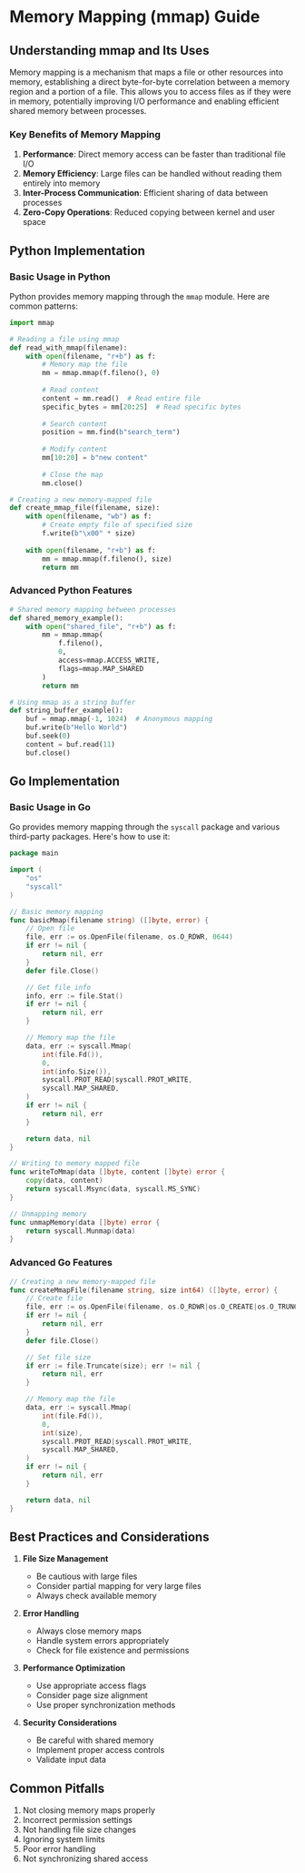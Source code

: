 # Memory Mapping (mmap) Guide
## Understanding mmap and Its Uses

Memory mapping is a mechanism that maps a file or other resources into memory, establishing a direct byte-for-byte correlation between a memory region and a portion of a file. This allows you to access files as if they were in memory, potentially improving I/O performance and enabling efficient shared memory between processes.

### Key Benefits of Memory Mapping

1. **Performance**: Direct memory access can be faster than traditional file I/O
2. **Memory Efficiency**: Large files can be handled without reading them entirely into memory
3. **Inter-Process Communication**: Efficient sharing of data between processes
4. **Zero-Copy Operations**: Reduced copying between kernel and user space

## Python Implementation

### Basic Usage in Python

Python provides memory mapping through the `mmap` module. Here are common patterns:

```python
import mmap

# Reading a file using mmap
def read_with_mmap(filename):
    with open(filename, "r+b") as f:
        # Memory map the file
        mm = mmap.mmap(f.fileno(), 0)
        
        # Read content
        content = mm.read()  # Read entire file
        specific_bytes = mm[20:25]  # Read specific bytes
        
        # Search content
        position = mm.find(b"search_term")
        
        # Modify content
        mm[10:20] = b"new content"
        
        # Close the map
        mm.close()

# Creating a new memory-mapped file
def create_mmap_file(filename, size):
    with open(filename, "wb") as f:
        # Create empty file of specified size
        f.write(b"\x00" * size)
    
    with open(filename, "r+b") as f:
        mm = mmap.mmap(f.fileno(), size)
        return mm
```

### Advanced Python Features

```python
# Shared memory mapping between processes
def shared_memory_example():
    with open("shared_file", "r+b") as f:
        mm = mmap.mmap(
            f.fileno(),
            0,
            access=mmap.ACCESS_WRITE,
            flags=mmap.MAP_SHARED
        )
        return mm

# Using mmap as a string buffer
def string_buffer_example():
    buf = mmap.mmap(-1, 1024)  # Anonymous mapping
    buf.write(b"Hello World")
    buf.seek(0)
    content = buf.read(11)
    buf.close()
```

## Go Implementation

### Basic Usage in Go

Go provides memory mapping through the `syscall` package and various third-party packages. Here's how to use it:

```go
package main

import (
    "os"
    "syscall"
)

// Basic memory mapping
func basicMmap(filename string) ([]byte, error) {
    // Open file
    file, err := os.OpenFile(filename, os.O_RDWR, 0644)
    if err != nil {
        return nil, err
    }
    defer file.Close()

    // Get file info
    info, err := file.Stat()
    if err != nil {
        return nil, err
    }

    // Memory map the file
    data, err := syscall.Mmap(
        int(file.Fd()),
        0,
        int(info.Size()),
        syscall.PROT_READ|syscall.PROT_WRITE,
        syscall.MAP_SHARED,
    )
    if err != nil {
        return nil, err
    }

    return data, nil
}

// Writing to memory mapped file
func writeToMmap(data []byte, content []byte) error {
    copy(data, content)
    return syscall.Msync(data, syscall.MS_SYNC)
}

// Unmapping memory
func unmapMemory(data []byte) error {
    return syscall.Munmap(data)
}
```

### Advanced Go Features

```go
// Creating a new memory-mapped file
func createMmapFile(filename string, size int64) ([]byte, error) {
    // Create file
    file, err := os.OpenFile(filename, os.O_RDWR|os.O_CREATE|os.O_TRUNC, 0644)
    if err != nil {
        return nil, err
    }
    defer file.Close()

    // Set file size
    if err := file.Truncate(size); err != nil {
        return nil, err
    }

    // Memory map the file
    data, err := syscall.Mmap(
        int(file.Fd()),
        0,
        int(size),
        syscall.PROT_READ|syscall.PROT_WRITE,
        syscall.MAP_SHARED,
    )
    if err != nil {
        return nil, err
    }

    return data, nil
}
```

## Best Practices and Considerations

1. **File Size Management**
   - Be cautious with large files
   - Consider partial mapping for very large files
   - Always check available memory

2. **Error Handling**
   - Always close memory maps
   - Handle system errors appropriately
   - Check for file existence and permissions

3. **Performance Optimization**
   - Use appropriate access flags
   - Consider page size alignment
   - Use proper synchronization methods

4. **Security Considerations**
   - Be careful with shared memory
   - Implement proper access controls
   - Validate input data

## Common Pitfalls

1. Not closing memory maps properly
2. Incorrect permission settings
3. Not handling file size changes
4. Ignoring system limits
5. Poor error handling
6. Not synchronizing shared access

